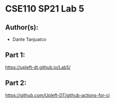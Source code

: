 # CSE110 SP21 Lab 5

## Author(s):
- Dante Tanjuatco

## Part 1: 

https://upleft-dt.github.io/Lab5/

## Part 2:

https://github.com/Upleft-DT/github-actions-for-ci